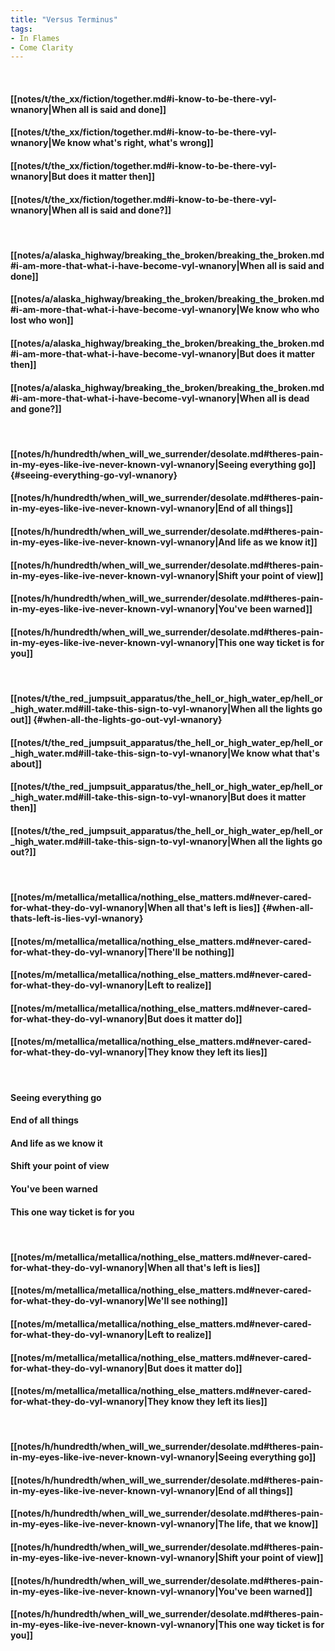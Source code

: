 ```yaml
---
title: "Versus Terminus"
tags:
- In Flames
- Come Clarity
---
```

&nbsp;
#### [[notes/t/the_xx/fiction/together.md#i-know-to-be-there-vyl-wnanory|When all is said and done]]
#### [[notes/t/the_xx/fiction/together.md#i-know-to-be-there-vyl-wnanory|We know what's right, what's wrong]]
#### [[notes/t/the_xx/fiction/together.md#i-know-to-be-there-vyl-wnanory|But does it matter then]]
#### [[notes/t/the_xx/fiction/together.md#i-know-to-be-there-vyl-wnanory|When all is said and done?]]
&nbsp;
#### [[notes/a/alaska_highway/breaking_the_broken/breaking_the_broken.md#i-am-more-that-what-i-have-become-vyl-wnanory|When all is said and done]]
#### [[notes/a/alaska_highway/breaking_the_broken/breaking_the_broken.md#i-am-more-that-what-i-have-become-vyl-wnanory|We know who who lost who won]]
#### [[notes/a/alaska_highway/breaking_the_broken/breaking_the_broken.md#i-am-more-that-what-i-have-become-vyl-wnanory|But does it matter then]]
#### [[notes/a/alaska_highway/breaking_the_broken/breaking_the_broken.md#i-am-more-that-what-i-have-become-vyl-wnanory|When all is dead and gone?]]
&nbsp;
#### [[notes/h/hundredth/when_will_we_surrender/desolate.md#theres-pain-in-my-eyes-like-ive-never-known-vyl-wnanory|Seeing everything go]] {#seeing-everything-go-vyl-wnanory}
#### [[notes/h/hundredth/when_will_we_surrender/desolate.md#theres-pain-in-my-eyes-like-ive-never-known-vyl-wnanory|End of all things]]
#### [[notes/h/hundredth/when_will_we_surrender/desolate.md#theres-pain-in-my-eyes-like-ive-never-known-vyl-wnanory|And life as we know it]]
#### [[notes/h/hundredth/when_will_we_surrender/desolate.md#theres-pain-in-my-eyes-like-ive-never-known-vyl-wnanory|Shift your point of view]]
#### [[notes/h/hundredth/when_will_we_surrender/desolate.md#theres-pain-in-my-eyes-like-ive-never-known-vyl-wnanory|You've been warned]]
#### [[notes/h/hundredth/when_will_we_surrender/desolate.md#theres-pain-in-my-eyes-like-ive-never-known-vyl-wnanory|This one way ticket is for you]]
&nbsp;
#### [[notes/t/the_red_jumpsuit_apparatus/the_hell_or_high_water_ep/hell_or_high_water.md#ill-take-this-sign-to-vyl-wnanory|When all the lights go out]] {#when-all-the-lights-go-out-vyl-wnanory}
#### [[notes/t/the_red_jumpsuit_apparatus/the_hell_or_high_water_ep/hell_or_high_water.md#ill-take-this-sign-to-vyl-wnanory|We know what that's about]]
#### [[notes/t/the_red_jumpsuit_apparatus/the_hell_or_high_water_ep/hell_or_high_water.md#ill-take-this-sign-to-vyl-wnanory|But does it matter then]]
#### [[notes/t/the_red_jumpsuit_apparatus/the_hell_or_high_water_ep/hell_or_high_water.md#ill-take-this-sign-to-vyl-wnanory|When all the lights go out?]]
&nbsp;
#### [[notes/m/metallica/metallica/nothing_else_matters.md#never-cared-for-what-they-do-vyl-wnanory|When all that's left is lies]] {#when-all-thats-left-is-lies-vyl-wnanory}
#### [[notes/m/metallica/metallica/nothing_else_matters.md#never-cared-for-what-they-do-vyl-wnanory|There'll be nothing]]
#### [[notes/m/metallica/metallica/nothing_else_matters.md#never-cared-for-what-they-do-vyl-wnanory|Left to realize]]
#### [[notes/m/metallica/metallica/nothing_else_matters.md#never-cared-for-what-they-do-vyl-wnanory|But does it matter do]]
#### [[notes/m/metallica/metallica/nothing_else_matters.md#never-cared-for-what-they-do-vyl-wnanory|They know they left its lies]]
&nbsp;
#### Seeing everything go
#### End of all things
#### And life as we know it
#### Shift your point of view
#### You've been warned
#### This one way ticket is for you
&nbsp;
#### [[notes/m/metallica/metallica/nothing_else_matters.md#never-cared-for-what-they-do-vyl-wnanory|When all that's left is lies]]
#### [[notes/m/metallica/metallica/nothing_else_matters.md#never-cared-for-what-they-do-vyl-wnanory|We'll see nothing]]
#### [[notes/m/metallica/metallica/nothing_else_matters.md#never-cared-for-what-they-do-vyl-wnanory|Left to realize]]
#### [[notes/m/metallica/metallica/nothing_else_matters.md#never-cared-for-what-they-do-vyl-wnanory|But does it matter do]]
#### [[notes/m/metallica/metallica/nothing_else_matters.md#never-cared-for-what-they-do-vyl-wnanory|They know they left its lies]]
&nbsp;
#### [[notes/h/hundredth/when_will_we_surrender/desolate.md#theres-pain-in-my-eyes-like-ive-never-known-vyl-wnanory|Seeing everything go]]
#### [[notes/h/hundredth/when_will_we_surrender/desolate.md#theres-pain-in-my-eyes-like-ive-never-known-vyl-wnanory|End of all things]]
#### [[notes/h/hundredth/when_will_we_surrender/desolate.md#theres-pain-in-my-eyes-like-ive-never-known-vyl-wnanory|The life, that we know]]
#### [[notes/h/hundredth/when_will_we_surrender/desolate.md#theres-pain-in-my-eyes-like-ive-never-known-vyl-wnanory|Shift your point of view]]
#### [[notes/h/hundredth/when_will_we_surrender/desolate.md#theres-pain-in-my-eyes-like-ive-never-known-vyl-wnanory|You've been warned]]
#### [[notes/h/hundredth/when_will_we_surrender/desolate.md#theres-pain-in-my-eyes-like-ive-never-known-vyl-wnanory|This one way ticket is for you]]
